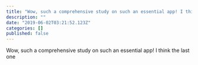 ```yaml
---
title: "Wow, such a comprehensive study on such an essential app! I think the last one"
description: ""
date: "2019-06-02T03:21:52.123Z"
categories: []
published: false
---
```


Wow, such a comprehensive study on such an essential app! I think the last one